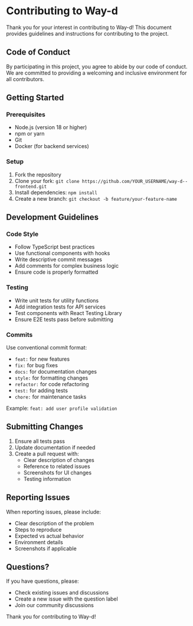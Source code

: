 # Contributing to Way-d

Thank you for your interest in contributing to Way-d! This document provides guidelines and instructions for contributing to the project.

## Code of Conduct

By participating in this project, you agree to abide by our code of conduct. We are committed to providing a welcoming and inclusive environment for all contributors.

## Getting Started

### Prerequisites
- Node.js (version 18 or higher)
- npm or yarn
- Git
- Docker (for backend services)

### Setup
1. Fork the repository
2. Clone your fork: `git clone https://github.com/YOUR_USERNAME/way-d--frontend.git`
3. Install dependencies: `npm install`
4. Create a new branch: `git checkout -b feature/your-feature-name`

## Development Guidelines

### Code Style
- Follow TypeScript best practices
- Use functional components with hooks
- Write descriptive commit messages
- Add comments for complex business logic
- Ensure code is properly formatted

### Testing
- Write unit tests for utility functions
- Add integration tests for API services
- Test components with React Testing Library
- Ensure E2E tests pass before submitting

### Commits
Use conventional commit format:
- `feat:` for new features
- `fix:` for bug fixes
- `docs:` for documentation changes
- `style:` for formatting changes
- `refactor:` for code refactoring
- `test:` for adding tests
- `chore:` for maintenance tasks

Example: `feat: add user profile validation`

## Submitting Changes

1. Ensure all tests pass
2. Update documentation if needed
3. Create a pull request with:
   - Clear description of changes
   - Reference to related issues
   - Screenshots for UI changes
   - Testing information

## Reporting Issues

When reporting issues, please include:
- Clear description of the problem
- Steps to reproduce
- Expected vs actual behavior
- Environment details
- Screenshots if applicable

## Questions?

If you have questions, please:
- Check existing issues and discussions
- Create a new issue with the question label
- Join our community discussions

Thank you for contributing to Way-d!
